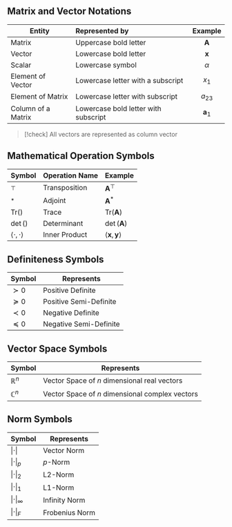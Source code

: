 
## Matrix and Vector Notations 

| Entity | Represented by | Example |
| ---- | :--- | :--: |
| Matrix | Uppercase bold letter | $\textbf{A}$ |
| Vector | Lowercase bold letter | $\mathbf{x}$ |
| Scalar | Lowercase symbol | $\alpha$ |
| Element of Vector | Lowercase letter with a subscript | $x_1$ |
| Element of Matrix | Lowercase letter with subscript | $a_{23}$ |
| Column of a Matrix | Lowercase bold letter with subscript | $\textbf{a}_1$ |

> [!check] All vectors are represented as column vector

## Mathematical Operation Symbols
| Symbol | Operation Name | Example |
| ---- | ---- | ---- |
| $^{\top}$ | Transposition | $\mathbf{A}^{\top}$ |
| $^{*}$ | Adjoint | $\mathbf{A}^{*}$ |
| Tr$()$ | Trace | Tr$(\mathbf{A})$ |
| $\det ()$ | Determinant | $\det(\mathbf{A})$ |
| $\langle \cdot , \cdot \rangle$ | Inner Product | $\langle \mathbf{x}, \mathbf{y} \rangle$ |

## Definiteness Symbols
| Symbol | Represents |
| ---- | ---- |
| $\succ 0$ | Positive Definite |
| $\succeq 0$  | Positive Semi-Definite |
| $\prec 0$  | Negative Definite |
| $\preceq 0$ | Negative Semi-Definite |
## Vector Space Symbols
| Symbol | Represents |
| ---- | ---- |
| $\mathbb{R}^{n}$ | Vector Space of $n$ dimensional real vectors |
| $\mathbb{C}^n$ | Vector  Space of $n$ dimensional complex vectors |

## Norm Symbols

| Symbol            | Represents     |
| ----------------- | -------------- |
| $\|\cdot \|$      | Vector Norm    |
| $\|\cdot\|_p$     | $p$-Norm       |
| $\| \cdot \|_2$   | L2-Norm        |
| $\| \cdot \|_1$   | L1-Norm        |
| $\| \cdot \|_\infty$                  | Infinity Norm               |
| $\| \cdot \|_{F}$ | Frobenius Norm |
